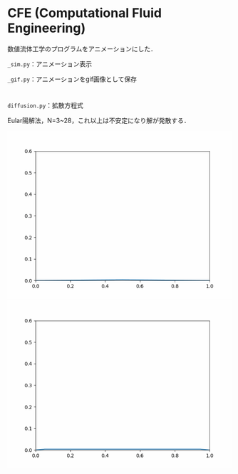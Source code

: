 # CFE (Computational Fluid Engineering)
数値流体工学のプログラムをアニメーションにした．

`_sim.py`：アニメーション表示

`_gif.py`：アニメーションをgif画像として保存

#
`diffusion.py`：拡散方程式

Eular陽解法，N=3~28，これ以上は不安定になり解が発散する．

![N=3](https://github.com/honokame/CFE/blob/main/gif/diffusion_3.gif)![N=20](https://github.com/honokame/CFE/blob/main/gif/diffusion_20.gif)
